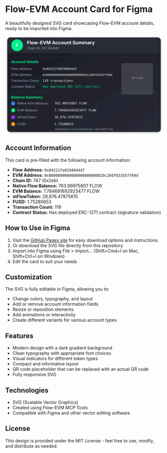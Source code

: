 # Flow-EVM Account Card for Figma

A beautifully designed SVG card showcasing Flow-EVM account details, ready to be imported into Figma.

![Flow-EVM Account Card Preview](flow-evm-account-card.svg)

## Account Information

This card is pre-filled with the following account information:

- **Flow Address:** `0x84221fe0294044d7`
- **EVM Address:** `0x0000000000000000000000020c260f03355ff69d`
- **Chain ID:** 747 (0x2eb)
- **Native Flow Balance:** 763.99975807 FLOW
- **EVM Balance:** 7.784681692923477 FLOW
- **stFlowToken:** 28,876.47875615
- **FUSD:** 1.75280653
- **Transaction Count:** 119
- **Contract Status:** Has deployed ERC-1271 contract (signature validation)

## How to Use in Figma

1. Visit the [GitHub Pages site](https://lmcmz.github.io/flow-evm-account-card/) for easy download options and instructions
2. Or download the SVG file directly from this repository
3. Import into Figma using File > Import... (Shift+Cmd+I on Mac, Shift+Ctrl+I on Windows)
4. Edit the card to suit your needs

## Customization

The SVG is fully editable in Figma, allowing you to:

- Change colors, typography, and layout
- Add or remove account information fields
- Resize or reposition elements
- Add animations or interactivity
- Create different variants for various account types

## Features

- Modern design with a dark gradient background
- Clean typography with appropriate font choices
- Visual indicators for different token types
- Compact and informative layout
- QR code placeholder that can be replaced with an actual QR code
- Fully responsive SVG

## Technologies

- SVG (Scalable Vector Graphics)
- Created using Flow-EVM MCP Tools
- Compatible with Figma and other vector editing software

## License

This design is provided under the MIT License - feel free to use, modify, and distribute as needed.